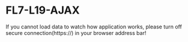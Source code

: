 # FL7-L19-AJAX

If you cannot load data to watch how application works, please turn off secure connection(https://)
in your browser address bar!
